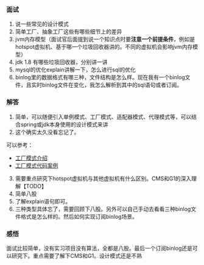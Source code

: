

### 面试

1. 说一些常见的设计模式
2. 简单工厂、抽象工厂这些有哪些细节上的差异
3. jvm内存模型（面试官后面提到说一个知识点时要**注意一个前提条件**，例如是hotspot虚拟机、基于哪一个垃圾回收器讲的。不同的虚拟机会影响jvm内存模型）
4. jdk 1.8 有哪些垃圾回收器，分别讲一讲
5. mysql的优化explain讲解一下，怎么进行sql的优化
6. binlog里的数据格式有哪三种，文件结构是怎么样。现在我有一个binlog文件，且实时binlog文件在变化，我怎么解析到其中的sql语句或者订阅。

### 解答

1. 简单，可以随便引入单例模式、工厂模式、适配器模式、代理模式等，可以结合spring或jdk本身使用的设计模式来讲
2. 这个确实太久没看忘记了。

可以参考：

- [工厂模式介绍](https://2290653824.github.io/pages/cd66c1/)
- [工厂模式代码案例](https://github.com/2290653824/desgin-partterns)



3. 需要重点研究下hotspot虚拟机与其他虚拟机有什么区别。CMS和G1的深入理解【TODO】
4. 简单八股
5. 了解explain语句即可。
6. 三种类型具体忘了，需要回顾下八股。另外可以自己手动去看看三种binlog文件格式是怎么样的。然后如何实现订阅binlog场景。



### 感悟

面试比较简单，没有实习项目没有算法，全都是八股。最后一个订阅binlog还是可以研究下。重点需要了解下CMS和G1。设计模式还是不熟


